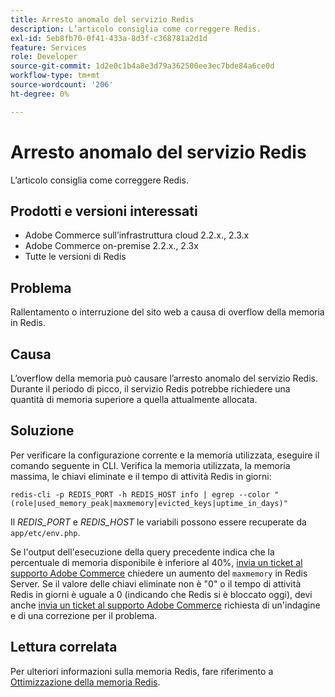```yaml
---
title: Arresto anomalo del servizio Redis
description: L’articolo consiglia come correggere Redis.
exl-id: 5eb8fb70-0f41-433a-8d3f-c368781a2d1d
feature: Services
role: Developer
source-git-commit: 1d2e0c1b4a8e3d79a362500ee3ec7bde84a6ce0d
workflow-type: tm+mt
source-wordcount: '206'
ht-degree: 0%

---
```


# Arresto anomalo del servizio Redis

L’articolo consiglia come correggere Redis.

## Prodotti e versioni interessati

* Adobe Commerce sull’infrastruttura cloud 2.2.x., 2.3.x
* Adobe Commerce on-premise 2.2.x., 2.3x
* Tutte le versioni di Redis

## Problema

Rallentamento o interruzione del sito web a causa di overflow della memoria in Redis.

## Causa

L’overflow della memoria può causare l’arresto anomalo del servizio Redis. Durante il periodo di picco, il servizio Redis potrebbe richiedere una quantità di memoria superiore a quella attualmente allocata.

## Soluzione

Per verificare la configurazione corrente e la memoria utilizzata, eseguire il comando seguente in CLI. Verifica la memoria utilizzata, la memoria massima, le chiavi eliminate e il tempo di attività Redis in giorni:

```
redis-cli -p REDIS_PORT -h REDIS_HOST info | egrep --color "(role|used_memory_peak|maxmemory|evicted_keys|uptime_in_days)"
```

Il *REDIS\_PORT* e *REDIS\_HOST* le variabili possono essere recuperate da `app/etc/env.php`.

Se l&#39;output dell&#39;esecuzione della query precedente indica che la percentuale di memoria disponibile è inferiore al 40%, [invia un ticket al supporto Adobe Commerce](/help/help-center-guide/help-center/magento-help-center-user-guide.md#submit-ticket) chiedere un aumento del `maxmemory` in Redis Server. Se il valore delle chiavi eliminate non è &quot;0&quot; o il tempo di attività Redis in giorni è uguale a 0 (indicando che Redis si è bloccato oggi), devi anche [invia un ticket al supporto Adobe Commerce](/help/help-center-guide/help-center/magento-help-center-user-guide.md#submit-ticket) richiesta di un&#39;indagine e di una correzione per il problema.

## Lettura correlata

Per ulteriori informazioni sulla memoria Redis, fare riferimento a [Ottimizzazione della memoria Redis](https://redis.io/topics/memory-optimization).
